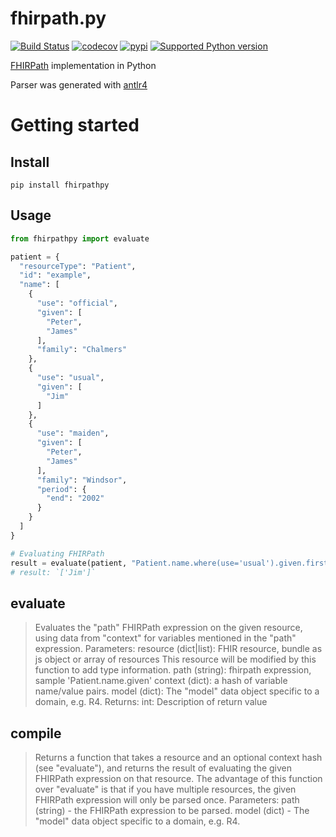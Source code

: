 fhirpath.py
===========

[![Build Status](https://github.com/beda-software/fhirpath-py/actions/workflows/build.yaml/badge.svg)](https://github.com/beda-software/fhirpath-py/actions)
[![codecov](https://codecov.io/gh/beda-software/fhirpath-py/branch/master/graph/badge.svg)](https://codecov.io/gh/beda-software/fhirpath-py)
[![pypi](https://img.shields.io/pypi/v/fhirpathpy.svg)](https://pypi.org/project/fhirpathpy/)
[![Supported Python version](https://img.shields.io/badge/python-3.8+-blue.svg)](https://www.python.org/downloads/release/python-380/)

[FHIRPath](https://www.hl7.org/fhir/fhirpath.html) implementation in Python

Parser was generated with [antlr4](https://github.com/antlr/antlr4)

# Getting started
## Install
`pip install fhirpathpy`

## Usage
```Python
from fhirpathpy import evaluate

patient = {
  "resourceType": "Patient",
  "id": "example",
  "name": [
    {
      "use": "official",
      "given": [
        "Peter",
        "James"
      ],
      "family": "Chalmers"
    },
    {
      "use": "usual",
      "given": [
        "Jim"
      ]
    },
    {
      "use": "maiden",
      "given": [
        "Peter",
        "James"
      ],
      "family": "Windsor",
      "period": {
        "end": "2002"
      }
    }
  ]
}

# Evaluating FHIRPath
result = evaluate(patient, "Patient.name.where(use='usual').given.first()", [])
# result: `['Jim']`
```

## evaluate
 > Evaluates the "path" FHIRPath expression on the given resource, using data
    from "context" for variables mentioned in the "path" expression.
    Parameters:
    resource (dict|list): FHIR resource, bundle as js object or array of resources This resource will be modified by this function to add type information.
    path (string): fhirpath expression, sample 'Patient.name.given'
    context (dict): a hash of variable name/value pairs.
    model (dict): The "model" data object specific to a domain, e.g. R4.
    Returns:
    int: Description of return value

## compile
> Returns a function that takes a resource and an optional context hash (see
    "evaluate"), and returns the result of evaluating the given FHIRPath
    expression on that resource.  The advantage of this function over "evaluate"
    is that if you have multiple resources, the given FHIRPath expression will
    only be parsed once.
    Parameters:
    path (string) - the FHIRPath expression to be parsed.
    model (dict) - The "model" data object specific to a domain, e.g. R4.
